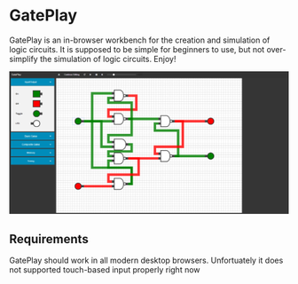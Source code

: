 GatePlay
========

GatePlay is an in-browser workbench for the creation and simulation of logic circuits. It is supposed to be simple for beginners to use, but not over-simplify the simulation of logic circuits. Enjoy!

![Alt text](/dflipflop.png?raw=true "Simulating a D Flip-Flop")

Requirements
------------

GatePlay should work in all modern desktop browsers. Unfortuately it does not supported touch-based input properly right now
